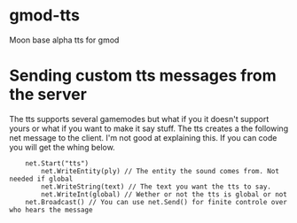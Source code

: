 # gmod-tts
 Moon base alpha tts for gmod
 
# Sending custom tts messages from the server
 The tts supports several gamemodes but what if you it doesn't support yours or what if you want to make it say stuff.
 The tts creates a the following net message to the client.
 I'm not good at explaining this. If you can code you will get the whing below.
 
```
	net.Start("tts")
		net.WriteEntity(ply) // The entity the sound comes from. Not needed if global
		net.WriteString(text) // The text you want the tts to say.
		net.WriteInt(global) // Wether or not the tts is global or not
	net.Broadcast() // You can use net.Send() for finite controle over who hears the message
 ```
